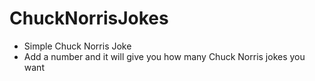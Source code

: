 # ChuckNorrisJokes
 - Simple Chuck Norris Joke
 - Add a number and it will give you how many Chuck Norris jokes you want
